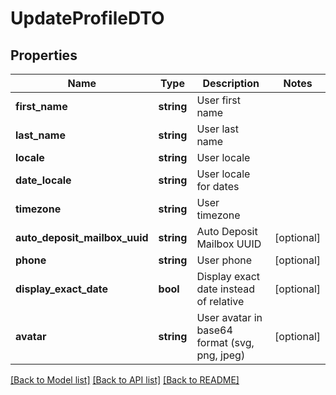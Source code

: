 # UpdateProfileDTO

## Properties
Name | Type | Description | Notes
------------ | ------------- | ------------- | -------------
**first_name** | **string** | User first name | 
**last_name** | **string** | User last name | 
**locale** | **string** | User locale | 
**date_locale** | **string** | User locale for dates | 
**timezone** | **string** | User timezone | 
**auto_deposit_mailbox_uuid** | **string** | Auto Deposit Mailbox UUID | [optional] 
**phone** | **string** | User phone | [optional] 
**display_exact_date** | **bool** | Display exact date instead of relative | [optional] 
**avatar** | **string** | User avatar in base64 format (svg, png, jpeg) | [optional] 

[[Back to Model list]](../../README.md#documentation-for-models) [[Back to API list]](../../README.md#documentation-for-api-endpoints) [[Back to README]](../../README.md)

